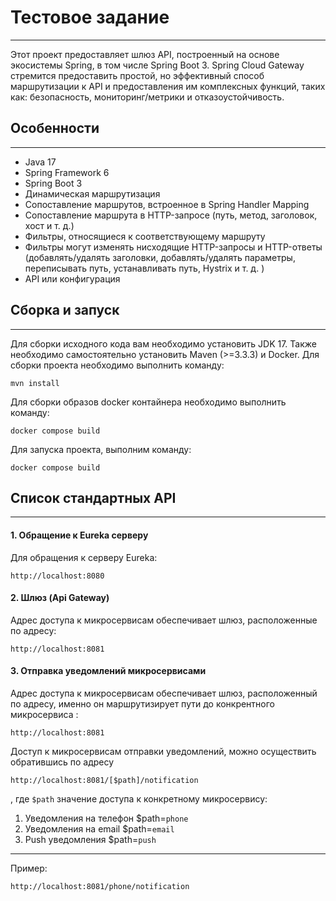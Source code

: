 # Тестовое задание
- - -
Этот проект предоставляет шлюз API, построенный на 
основе экосистемы Spring, в том числе Spring Boot 3. Spring Cloud Gateway стремится предоставить простой, 
но эффективный способ маршрутизации к API и предоставления им комплексных 
функций, таких как: безопасность, мониторинг/метрики и отказоустойчивость.

## Особенности
- - -
* Java 17
* Spring Framework 6
* Spring Boot 3
* Динамическая маршрутизация
* Сопоставление маршрутов, встроенное в Spring Handler Mapping
* Сопоставление маршрута в HTTP-запросе (путь, метод, заголовок, хост и т. д.)
* Фильтры, относящиеся к соответствующему маршруту
* Фильтры могут изменять нисходящие HTTP-запросы и HTTP-ответы 
(добавлять/удалять заголовки, добавлять/удалять параметры, переписывать путь, устанавливать путь, 
Hystrix и т. д. )
* API или конфигурация

## Сборка и запуск
- - -
Для сборки исходного кода вам необходимо установить JDK 17.
Также необходимо самостоятельно установить Maven (>=3.3.3) и Docker.
Для сборки проекта необходимо выполнить команду:

```
mvn install
```

Для сборки образов docker контайнера необходимо выполнить команду:
```
docker compose build
```
Для запуска проекта, выполним команду:
```
docker compose build
```
## Список стандартных API
- - -
#### 1. Обращение к Eureka серверу
Для обращения к серверу Eureka:
```
http://localhost:8080
```

#### 2. Шлюз (Api Gateway)
Адрес доступа к микросервисам обеспечивает шлюз, расположенные по адресу:
```
http://localhost:8081
```

#### 3. Отправка уведомлений микросервисами
Адрес доступа к микросервисам обеспечивает шлюз, расположенный по адресу, 
именно он маршрутизирует пути до конкрентного микросервиса :
```
http://localhost:8081
```
Доступ к микросервисам отправки уведомлений, можно осуществить обратившись
по адресу
```
http://localhost:8081/[$path]/notification
```
, где `$path` значение доступа к конкретному микросервису:
1. Уведомления на телефон $path=`phone`
2. Уведомления на email $path=`email`
3. Push уведомления $path=`push`
- - -
Пример:
```
http://localhost:8081/phone/notification
```








